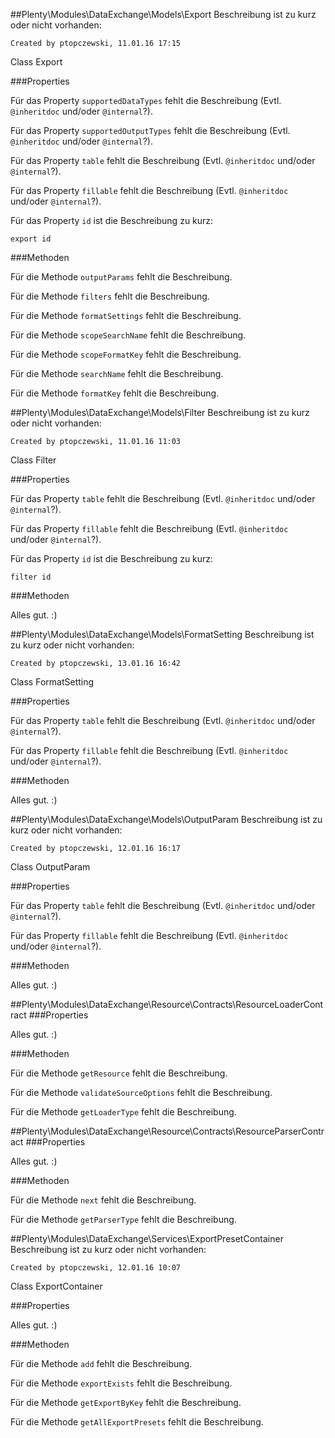 ##Plenty\Modules\DataExchange\Models\Export
Beschreibung ist zu kurz oder nicht vorhanden:

    Created by ptopczewski, 11.01.16 17:15
Class Export

###Properties

Für das Property `supportedDataTypes` fehlt die Beschreibung (Evtl. `@inheritdoc` und/oder `@internal`?).

Für das Property `supportedOutputTypes` fehlt die Beschreibung (Evtl. `@inheritdoc` und/oder `@internal`?).

Für das Property `table` fehlt die Beschreibung (Evtl. `@inheritdoc` und/oder `@internal`?).

Für das Property `fillable` fehlt die Beschreibung (Evtl. `@inheritdoc` und/oder `@internal`?).

Für das Property `id` ist die Beschreibung zu kurz:

    export id

###Methoden

Für die Methode `outputParams` fehlt die Beschreibung.

Für die Methode `filters` fehlt die Beschreibung.

Für die Methode `formatSettings` fehlt die Beschreibung.

Für die Methode `scopeSearchName` fehlt die Beschreibung.

Für die Methode `scopeFormatKey` fehlt die Beschreibung.

Für die Methode `searchName` fehlt die Beschreibung.

Für die Methode `formatKey` fehlt die Beschreibung.

##Plenty\Modules\DataExchange\Models\Filter
Beschreibung ist zu kurz oder nicht vorhanden:

    Created by ptopczewski, 11.01.16 11:03
Class Filter

###Properties

Für das Property `table` fehlt die Beschreibung (Evtl. `@inheritdoc` und/oder `@internal`?).

Für das Property `fillable` fehlt die Beschreibung (Evtl. `@inheritdoc` und/oder `@internal`?).

Für das Property `id` ist die Beschreibung zu kurz:

    filter id

###Methoden

Alles gut. :)

##Plenty\Modules\DataExchange\Models\FormatSetting
Beschreibung ist zu kurz oder nicht vorhanden:

    Created by ptopczewski, 13.01.16 16:42
Class FormatSetting

###Properties

Für das Property `table` fehlt die Beschreibung (Evtl. `@inheritdoc` und/oder `@internal`?).

Für das Property `fillable` fehlt die Beschreibung (Evtl. `@inheritdoc` und/oder `@internal`?).

###Methoden

Alles gut. :)

##Plenty\Modules\DataExchange\Models\OutputParam
Beschreibung ist zu kurz oder nicht vorhanden:

    Created by ptopczewski, 12.01.16 16:17
Class OutputParam

###Properties

Für das Property `table` fehlt die Beschreibung (Evtl. `@inheritdoc` und/oder `@internal`?).

Für das Property `fillable` fehlt die Beschreibung (Evtl. `@inheritdoc` und/oder `@internal`?).

###Methoden

Alles gut. :)

##Plenty\Modules\DataExchange\Resource\Contracts\ResourceLoaderContract
###Properties

Alles gut. :)

###Methoden

Für die Methode `getResource` fehlt die Beschreibung.

Für die Methode `validateSourceOptions` fehlt die Beschreibung.

Für die Methode `getLoaderType` fehlt die Beschreibung.

##Plenty\Modules\DataExchange\Resource\Contracts\ResourceParserContract
###Properties

Alles gut. :)

###Methoden

Für die Methode `next` fehlt die Beschreibung.

Für die Methode `getParserType` fehlt die Beschreibung.

##Plenty\Modules\DataExchange\Services\ExportPresetContainer
Beschreibung ist zu kurz oder nicht vorhanden:

    Created by ptopczewski, 12.01.16 10:07
Class ExportContainer

###Properties

Alles gut. :)

###Methoden

Für die Methode `add` fehlt die Beschreibung.

Für die Methode `exportExists` fehlt die Beschreibung.

Für die Methode `getExportByKey` fehlt die Beschreibung.

Für die Methode `getAllExportPresets` fehlt die Beschreibung.

